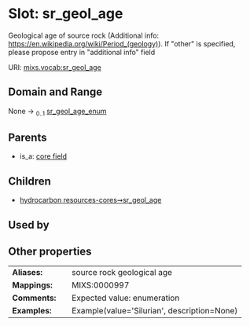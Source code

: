 
# Slot: sr_geol_age


Geological age of source rock (Additional info: https://en.wikipedia.org/wiki/Period_(geology)). If "other" is specified, please propose entry in "additional info" field

URI: [mixs.vocab:sr_geol_age](https://w3id.org/mixs/vocab/sr_geol_age)


## Domain and Range

None &#8594;  <sub>0..1</sub> [sr_geol_age_enum](sr_geol_age_enum.md)

## Parents

 *  is_a: [core field](core_field.md)

## Children

 *  [hydrocarbon resources-cores➞sr_geol_age](hydrocarbon_resources_cores_sr_geol_age.md)

## Used by


## Other properties

|  |  |  |
| --- | --- | --- |
| **Aliases:** | | source rock geological age |
| **Mappings:** | | MIXS:0000997 |
| **Comments:** | | Expected value: enumeration |
| **Examples:** | | Example(value='Silurian', description=None) |

